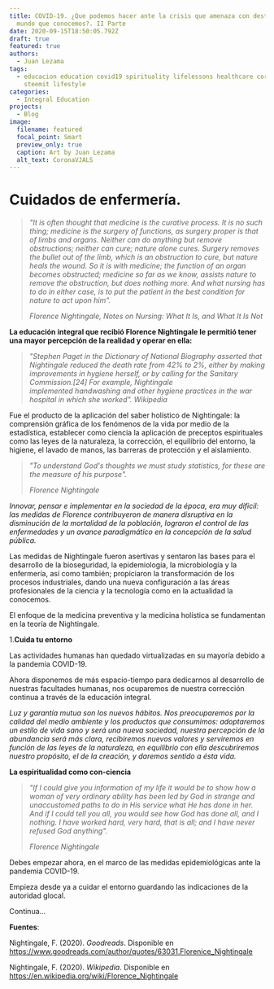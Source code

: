 ```yaml
---
title: COVID-19. ¿Que podemos hacer ante la crisis que amenaza con destruir el
  mundo que conocemos?. II Parte
date: 2020-09-15T18:50:05.792Z
draft: true
featured: true
authors:
  - Juan Lezama
tags:
  - educacion education covid19 spirituality lifelessons healthcare coronavirus
    steemit lifestyle
categories:
  - Integral Education
projects:
  - Blog
image:
  filename: featured
  focal_point: Smart
  preview_only: true
  caption: Art by Juan Lezama
  alt_text: CoronaVJALS
---
```

# Cuidados de enfermería.

> *"It is often thought that medicine is the curative process. It is no such thing; medicine is the surgery of functions, as surgery proper is that of limbs and organs. Neither can do anything but remove obstructions; neither can cure; nature alone cures. Surgery removes the bullet out of the limb, which is an obstruction to cure, but nature heals the wound. So it is with medicine; the function of an organ becomes obstructed; medicine so far as we know, assists nature to remove the obstruction, but does nothing more. And what nursing has to do in either case, is to put the patient in the best condition for nature to act upon him".*
>
> *Florence Nightingale, Notes on Nursing: What It Is, and What It Is Not*

**La educación integral que recibió Florence Nightingale le permitió tener una mayor percepción de la realidad y operar en ella:**

> *"Stephen Paget in the Dictionary of National Biography asserted that Nightingale reduced the death rate from 42% to 2%, either by making improvements in hygiene herself, or by calling for the Sanitary Commission.\[24] For example, Nightingale implemented handwashing and other hygiene practices in the war hospital in which she worked". Wikipedia*

Fue el producto de la aplicación del saber holístico de Nightingale: la comprensión gráfica de los fenómenos de la vida por medio de la estadística, establecer como ciencia la aplicación de preceptos espirituales como las leyes de la naturaleza, la corrección, el equilibrio del entorno, la higiene, el lavado de manos, las barreras de protección y el aislamiento.

> *"To understand God's thoughts we must study statistics, for these are the measure of his purpose".*
>
> *Florence Nightingale*

*Innovar, pensar e implementar en la sociedad de la época, era muy dificil: las medidas de Florence contribuyeron de manera disruptiva en la disminución de la mortalidad de la población, lograron el control de las enfermedades y un avance paradigmático en la concepción de la salud pública.*

Las medidas de Nightingale fueron asertivas y sentaron las bases para el desarrollo de la bioseguridad, la epidemiología, la microbiología y la enfermería, así como también; propiciaron la transformación de los procesos industriales, dando una nueva configuración a las áreas profesionales de la ciencia y la tecnología como en la actualidad la conocemos.

El enfoque de la medicina preventiva y la medicina holística se fundamentan en la teoría de Nightingale.

1.**Cuida tu entorno**

Las actividades humanas han quedado virtualizadas en su mayoría debido a la pandemia COVID-19.

Ahora disponemos de más espacio-tiempo para dedicarnos al desarrollo de nuestras facultades humanas, nos ocuparemos de nuestra corrección continua a través de la educación integral.

*Luz y garantía mutua son los nuevos hábitos. Nos preocuparemos por la calidad del medio ambiente y los productos que consumimos: adoptaremos un estilo de vida sano y será una nueva sociedad, nuestra percepción de la abundancia será más clara, recibiremos nuevos valores y serviremos en función de las leyes de la naturaleza, en equilibrio con ella descubriremos nuestro propósito, el de la creación, y daremos sentido a ésta vida.*

**La espiritualidad como con-ciencia**

> *"If I could give you information of my life it would be to show how a woman of very ordinary ability has been led by God in strange and unaccustomed paths to do in His service what He has done in her. And if I could tell you all, you would see how God has done all, and I nothing. I have worked hard, very hard, that is all; and I have never refused God anything".*
>
> *Florence Nightingale*

Debes empezar ahora, en el marco de las medidas epidemiológicas ante la pandemia COVID-19.

Empieza desde ya a cuidar el entorno guardando las indicaciones de la autoridad glocal.

Continua...

**Fuentes**:

Nightingale, F. (2020). *Goodreads*. Disponible en https://www.goodreads.com/author/quotes/63031.Florenice_Nightingale

Nightingale, F. (2020). *Wikipedia*. Disponible en https://en.wikipedia.org/wiki/Florence_Nightingale